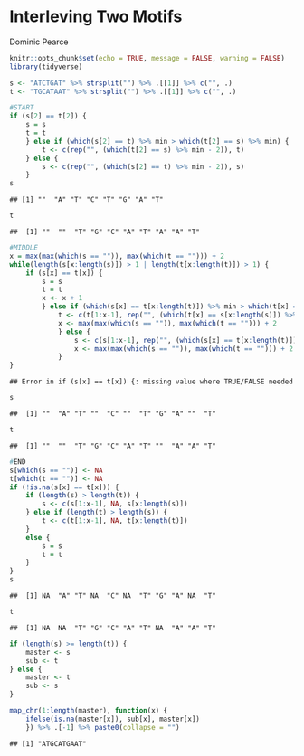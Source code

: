 Interleving Two Motifs
================
Dominic Pearce

``` r
knitr::opts_chunk$set(echo = TRUE, message = FALSE, warning = FALSE)
library(tidyverse)
```

``` r
s <- "ATCTGAT" %>% strsplit("") %>% .[[1]] %>% c("", .)
t <- "TGCATAAT" %>% strsplit("") %>% .[[1]] %>% c("", .)
```

``` r
#START
if (s[2] == t[2]) {
    s = s
    t = t
    } else if (which(s[2] == t) %>% min > which(t[2] == s) %>% min) {
        t <- c(rep("", (which(t[2] == s) %>% min - 2)), t)
    } else {
        s <- c(rep("", (which(s[2] == t) %>% min - 2)), s)
    }
s
```

    ## [1] ""  "A" "T" "C" "T" "G" "A" "T"

``` r
t
```

    ##  [1] ""  ""  "T" "G" "C" "A" "T" "A" "A" "T"

``` r
#MIDDLE
x = max(max(which(s == "")), max(which(t == ""))) + 2
while(length(s[x:length(s)]) > 1 | length(t[x:length(t)]) > 1) {
    if (s[x] == t[x]) {
        s = s
        t = t
        x <- x + 1
        } else if (which(s[x] == t[x:length(t)]) %>% min > which(t[x] == s[x:length(s)]) %>% min) {
            t <- c(t[1:x-1], rep("", (which(t[x] == s[x:length(s)]) %>% min - 1)), t[x:length(t)])
            x <- max(max(which(s == "")), max(which(t == ""))) + 2
            } else {
                s <- c(s[1:x-1], rep("", (which(s[x] == t[x:length(t)]) %>% min - 1)), s[x:length(s)])
                x <- max(max(which(s == "")), max(which(t == ""))) + 2
            }
}
```

    ## Error in if (s[x] == t[x]) {: missing value where TRUE/FALSE needed

``` r
s
```

    ##  [1] ""  "A" "T" ""  "C" ""  "T" "G" "A" ""  "T"

``` r
t
```

    ##  [1] ""  ""  "T" "G" "C" "A" "T" ""  "A" "A" "T"

``` r
#END
s[which(s == "")] <- NA
t[which(t == "")] <- NA
if (!is.na(s[x] == t[x])) {
    if (length(s) > length(t)) {
        s <- c(s[1:x-1], NA, s[x:length(s)])
    } else if (length(t) > length(s)) {
        t <- c(t[1:x-1], NA, t[x:length(t)])
    }
    else {
        s = s
        t = t
    }
}
s
```

    ##  [1] NA  "A" "T" NA  "C" NA  "T" "G" "A" NA  "T"

``` r
t
```

    ##  [1] NA  NA  "T" "G" "C" "A" "T" NA  "A" "A" "T"

``` r
if (length(s) >= length(t)) {
    master <- s
    sub <- t
} else {
    master <- t
    sub <- s
}

map_chr(1:length(master), function(x) {
    ifelse(is.na(master[x]), sub[x], master[x])
    }) %>% .[-1] %>% paste0(collapse = "")
```

    ## [1] "ATGCATGAAT"
